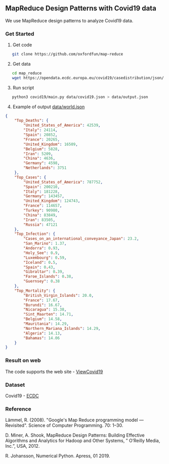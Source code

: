 ## MapReduce Design Patterns with Covid19 data
We use MapReduce design patterns to analyze Covid19 data. 

### Get Started
1. Get code
```bash
   git clone https://github.com/oxfordfun/map-reduce
```
2. Get data
```bash
   cd map_reduce
   wget https://opendata.ecdc.europa.eu/covid19/casedistribution/json/ -O data/covid19.json
```
3. Run script
```bash
   python3 covid19/main.py data/covid19.json > data/output.json
```
4. Example of output [data/world.json](data/world.json)
```json
{
    "Top_Deaths": {
        "United_States_of_America": 42539,
        "Italy": 24114,
        "Spain": 20852,
        "France": 20265,
        "United_Kingdom": 16509,
        "Belgium": 5828,
        "Iran": 5209,
        "China": 4636,
        "Germany": 4598,
        "Netherlands": 3751
    },
    "Top_Cases": {
        "United_States_of_America": 787752,
        "Spain": 200210,
        "Italy": 181228,
        "Germany": 143457,
        "United_Kingdom": 124743,
        "France": 114657,
        "Turkey": 90980,
        "China": 83849,
        "Iran": 83505,
        "Russia": 47121
    },
    "Top_Infection": {
        "Cases_on_an_international_conveyance_Japan": 23.2,
        "San_Marino": 1.37,
        "Andorra": 0.93,
        "Holy_See": 0.9,
        "Luxembourg": 0.59,
        "Iceland": 0.5,
        "Spain": 0.43,
        "Gibraltar": 0.39,
        "Faroe_Islands": 0.38,
        "Guernsey": 0.38
    },
    "Top_Mortality": {
        "British_Virgin_Islands": 20.0,
        "France": 17.67,
        "Burundi": 16.67,
        "Nicaragua": 15.38,
        "Sint_Maarten": 14.71,
        "Belgium": 14.58,
        "Mauritania": 14.29,
        "Northern_Mariana_Islands": 14.29,
        "Algeria": 14.13,
        "Bahamas": 14.06
    }
}
```
### Result on web
The code supports the web site - [ViewCovid19](https://covid19.mmmoxford.uk/)

### Dataset
Covid19 - [ECDC](https://www.ecdc.europa.eu/en/publications-data/download-todays-data-geographic-distribution-covid-19-cases-worldwide)

### Reference
Lämmel, R. (2008). "Google's Map Reduce programming model — Revisited". Science of Computer Programming. 70: 1–30. 

D. Miner, A. Shook, MapReduce Design Patterns: Building Effective Algorithms and Analytics for Hadoop and Other Systems, ” O’Reilly Media, Inc.”, USA, 2012.

R. Johansson, Numerical Python. Apress, 01 2019.

